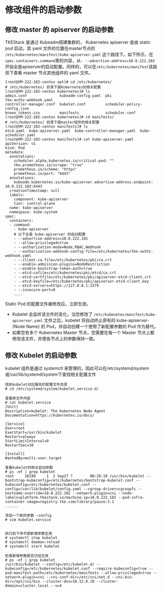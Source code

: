 # 修改组件的启动参数

## 修改 master 的 apiserver 的启动参数

TKEStack 是通过 Kubeadm搭建集群的， Kubernetes apiserver 是由 static pod 启动，其 yaml 文件的位置在master节点的 `/etc/kubernetes/manifest/kube-apiserver.yaml` 这个路径下。如下所示，在`spec.containers.command`里的内容，从`- --advertise-address=10.0.222.102` 开始全是apiserver的启动配置。同样的，可以在`/etc/kubernetes/manifest`该路径下查看 master 节点其他组件的 yaml 文件。

```shell
[root@VM-222-102-centos opt]# cd /etc/kubernetes/
# /etc/kubernetes/ 目录下是Kubernetes的相关配置
[root@VM-222-102-centos kubernetes]# ls
admin.conf               kubeadm-config.yaml  pki                           tke-authz-webhook.yaml
controller-manager.conf  kubelet.conf         scheduler-policy-config.json
known_tokens.csv         manifests            scheduler.conf
[root@VM-222-102-centos kubernetes]# cd manifests/
# /etc/kubernetes/ 目录下是master组件的相关配置
[root@VM-222-102-centos manifests]# ls
etcd.yaml  kube-apiserver.yaml  kube-controller-manager.yaml  kube-scheduler.yaml
[root@VM-222-102-centos manifests]# cat kube-apiserver.yaml
apiVersion: v1
kind: Pod
metadata:
  annotations:
    scheduler.alpha.kubernetes.io/critical-pod: ""
    tke.prometheus.io/scrape: "true"
    prometheus.io/scheme: "https"
    prometheus.io/port: "6443"
  annotations:
    kubeadm.kubernetes.io/kube-apiserver.advertise-address.endpoint: 10.0.222.102:6443
  creationTimestamp: null
  labels:
    component: kube-apiserver
    tier: control-plane
  name: kube-apiserver
  namespace: kube-system
spec:
  containers:
  - command:
    - kube-apiserver
    # 以下全是 kube-apiserver 的启动配置
    - --advertise-address=10.0.222.102
    - --allow-privileged=true
    - --authorization-mode=Node,RBAC,Webhook
    - --authorization-webhook-config-file=/etc/kubernetes/tke-authz-webhook.yaml
    - --client-ca-file=/etc/kubernetes/pki/ca.crt
    - --enable-admission-plugins=NodeRestriction
    - --enable-bootstrap-token-auth=true
    - --etcd-cafile=/etc/kubernetes/pki/etcd/ca.crt
    - --etcd-certfile=/etc/kubernetes/pki/apiserver-etcd-client.crt
    - --etcd-keyfile=/etc/kubernetes/pki/apiserver-etcd-client.key
    - --etcd-servers=https://127.0.0.1:2379
    - --insecure-port=0
    ....
```

Static Pod 的配置文件被修改后，立即生效。

- Kubelet 会监听该文件的变化，当您修改了 `/etc/kubenetes/manifest/kube-apiserver.yaml` 文件之后，kubelet 将自动终止原有的 kube-apiserver-{Node Name} 的 Pod，并自动创建一个使用了新配置参数的 Pod 作为替代。
- 如果您有多个 Kubernetes Master 节点，您需要在每一个 Master 节点上都修改该文件，并使各节点上的参数保持一致。

## 修改 Kubelet 的启动参数

kubelet 组件是通过 systemctl 来管理的，因此可以在/etc/systemd/system
或/usr/lib/systemd/system下查找相关配置文件

```shell
找到kubelet对应服务的配置文件目录
# cd /etc/systemd/system/kubelet.service.d/   

查看原文件内容
# cat kubelet.service
[Unit]
Description=kubelet: The Kubernetes Node Agent
Documentation=https://kubernetes.io/docs/

[Service]
User=root
ExecStart=/usr/bin/kubelet
Restart=always
StartLimitInterval=0
RestartSec=10

[Install]
WantedBy=multi-user.target

查看kubelet的相关启动参数
# ps -ef | grep kubelet
root     16199     1  2 Sep27 ?        00:29:19 /usr/bin/kubelet --bootstrap-kubeconfig=/etc/kubernetes/bootstrap-kubelet.conf --kubeconfig=/etc/kubernetes/kubelet.conf --config=/var/lib/kubelet/config.yaml --cgroup-driver=cgroupfs --hostname-override=10.0.222.102 --network-plugin=cni --node-labels=platform.tkestack.io/machine-ip=10.0.222.102 --pod-infra-container-image=registry.tke.com/library/pause:3.1
......

添加一个新的参数 –config
# vim kubelet.service


执行如下命令使新增参数生效
# systemctl stop kubelet
# systemctl daemon-reload
# systemctl start kubelet

检查新增参数是否已经生效
# ps -ef | grep kubelet
/usr/bin/kubelet --config=/etc/kubelet.d/ --kubeconfig=/etc/kubernetes/kubelet.conf --require-kubeconfig=true --pod-manifest-path=/etc/kubernetes/manifests --allow-privileged=true --network-plugin=cni --cni-conf-dir=/etc/cni/net.d --cni-bin-dir=/opt/cni/bin --cluster-dns=10.12.0.10 --cluster-domain=cluster.local --v=4
```


